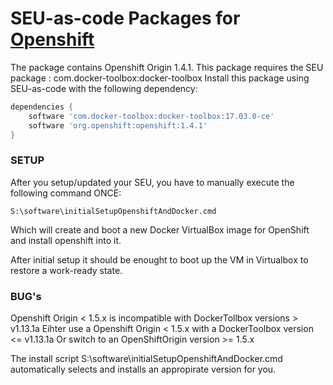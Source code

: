 # SEU-as-code Packages for [Openshift](https://www.openshift.org/)


The package contains Openshift Origin 1.4.1. 
This package requires the SEU package : com.docker-toolbox:docker-toolbox
Install this package using SEU-as-code with the following dependency:
```groovy
dependencies {
    software 'com.docker-toolbox:docker-toolbox:17.03.0-ce'
    software 'org.openshift:openshift:1.4.1'
}
```

### SETUP
After you setup/updated your SEU, you have to manually execute the following command ONCE: 
```
S:\software\initialSetupOpenshiftAndDocker.cmd
```
Which will create and boot a new Docker VirtualBox image for OpenShift and install openshift into it.

After initial setup it should be enought to boot up the VM in Virtualbox to restore a work-ready state.


### BUG's
Openshift Origin < 1.5.x is incompatible with DockerTollbox versions > v1.13.1a
Eihter use a Openshift Origin < 1.5.x with a DockerToolbox version <= v1.13.1a
Or switch to an OpenShiftOrigin version >= 1.5.x

The install script S:\software\initialSetupOpenshiftAndDocker.cmd automatically selects and installs an appropirate version for you.
